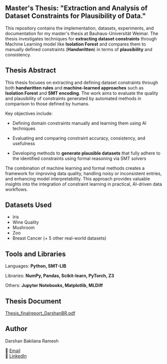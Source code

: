 ## **Master's Thesis: "Extraction and Analysis of Dataset Constraints for Plausibility of Data."**

This repository contains the implementation, datasets, experiments, and documentation for my master's thesis at Bauhaus-Universität Weimar. The thesis investigates techniques for **extracting dataset constraints** through Machine Learning model like **Isolation Forest** and compares them to manually defined constraints (**Handwritten**) in terms of **plausibility** and consistency.

## **Thesis Abstract**

This thesis focuses on extracting and defining dataset constraints through both **handwritten rules** and **machine-learned approaches** such as **Isolation Forest** and **SMT encoding**. The work aims to evaluate the quality and plausibility of constraints generated by automated methods in comparison to those defined by humans.

Key objectives include:

* Defining domain constraints manually and learning them using AI techniques

* Evaluating and comparing constraint accuracy, consistency, and usefulness

* Developing methods to **generate plausible datasets** that fully adhere to the identified constraints using formal reasoning via SMT solvers

The combination of machine learning and formal methods creates a framework for improving data quality, handling noisy or inconsistent entries, and enhancing model interpretability. This approach provides valuable insights into the integration of constraint learning in practical, AI-driven data workflows.

## **Datasets Used**
* Iris
* Wine Quality
* Mushroom
* Zoo
* Breast Cancer
  (+ 5 other real-world datasets)

## **Tools and Libraries**
Languages: **Python, SMT-LIB**

Libraries: **NumPy, Pandas, Scikit-learn, PyTorch, Z3**

Others: **Jupyter Notebooks, Matplotlib, MLDiff**

## **Thesis Document**
[Thesis_finalreport_DarshanBR.pdf](https://github.com/user-attachments/files/19931559/Thesis_finalreport_DarshanBR.pdf)

## **Author**
Darshan Bakilana Ramesh

📧 [Email](mailto:darshanbakilanaramesh@gmail.com)  
🔗 [LinkedIn](https://www.linkedin.com/in/darshan-bakilana-ramesh-890728164/)


